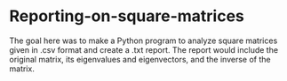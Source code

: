 # Reporting-on-square-matrices

The goal here was to make a Python program to analyze square matrices given in .csv format and create a .txt report.
The report would include the original matrix, its eigenvalues and eigenvectors, and the inverse of the matrix. 
